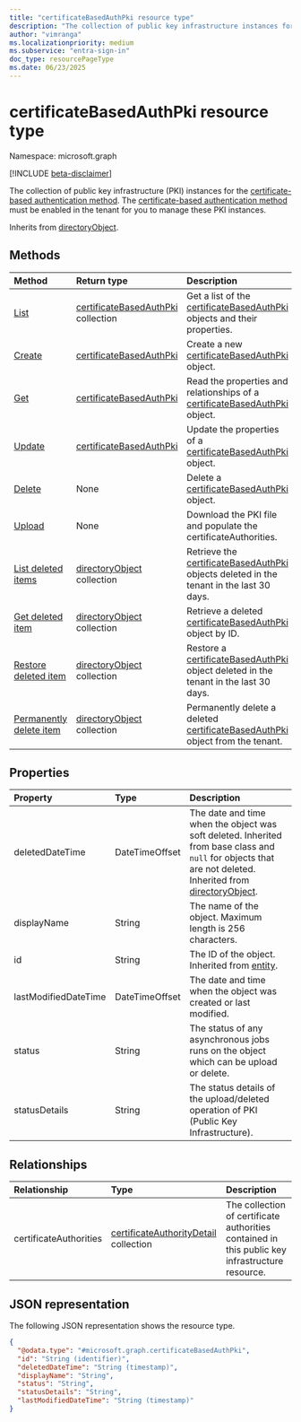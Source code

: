 ```yaml
---
title: "certificateBasedAuthPki resource type"
description: "The collection of public key infrastructure instances for the certificate based authentication."
author: "vimranga"
ms.localizationpriority: medium
ms.subservice: "entra-sign-in"
doc_type: resourcePageType
ms.date: 06/23/2025
---
```


# certificateBasedAuthPki resource type

Namespace: microsoft.graph

[!INCLUDE [beta-disclaimer](../../includes/beta-disclaimer.md)]

The collection of public key infrastructure (PKI) instances for the [certificate-based authentication method](../resources/x509certificateauthenticationmethodconfiguration.md). The [certificate-based authentication method](../resources/x509certificateauthenticationmethodconfiguration.md) must be enabled in the tenant for you to manage these PKI instances.

Inherits from [directoryObject](../resources/directoryobject.md).

## Methods
|Method|Return type|Description|
|:---|:---|:---|
|[List](../api/publickeyinfrastructureroot-list-certificatebasedauthconfigurations.md)|[certificateBasedAuthPki](../resources/certificatebasedauthpki.md) collection|Get a list of the [certificateBasedAuthPki](../resources/certificatebasedauthpki.md) objects and their properties.|
|[Create](../api/publickeyinfrastructureroot-post-certificatebasedauthconfigurations.md)|[certificateBasedAuthPki](../resources/certificatebasedauthpki.md)|Create a new [certificateBasedAuthPki](../resources/certificatebasedauthpki.md) object.|
|[Get](../api/certificatebasedauthpki-get.md)|[certificateBasedAuthPki](../resources/certificatebasedauthpki.md)|Read the properties and relationships of a [certificateBasedAuthPki](../resources/certificatebasedauthpki.md) object.|
|[Update](../api/certificatebasedauthpki-update.md)|[certificateBasedAuthPki](../resources/certificatebasedauthpki.md)|Update the properties of a [certificateBasedAuthPki](../resources/certificatebasedauthpki.md) object.|
|[Delete](../api/publickeyinfrastructureroot-delete-certificatebasedauthconfigurations.md)|None|Delete a [certificateBasedAuthPki](../resources/certificatebasedauthpki.md) object.|
|[Upload](../api/certificatebasedauthpki-upload.md)|None|Download the PKI file and populate the certificateAuthorities.|
| [List deleted items](../api/directory-deleteditems-list.md) | [directoryObject](directoryobject.md) collection | Retrieve the [certificateBasedAuthPki](../resources/certificatebasedauthpki.md) objects deleted in the tenant in the last 30 days. |
| [Get deleted item](../api/directory-deleteditems-get.md) | [directoryObject](directoryobject.md) collection | Retrieve a deleted [certificateBasedAuthPki](../resources/certificatebasedauthpki.md) object by ID. |
| [Restore deleted item](../api/directory-deleteditems-restore.md) | [directoryObject](directoryobject.md) collection | Restore a [certificateBasedAuthPki](../resources/certificatebasedauthpki.md) object deleted in the tenant in the last 30 days. |
| [Permanently delete item](../api/directory-deleteditems-delete.md) | [directoryObject](directoryobject.md) collection | Permanently delete a deleted [certificateBasedAuthPki](../resources/certificatebasedauthpki.md) object from the tenant. |

## Properties
|Property|Type|Description|
|:---|:---|:---|
|deletedDateTime|DateTimeOffset|The date and time when the object was soft deleted. Inherited from base class and `null` for objects that are not deleted. Inherited from [directoryObject](../resources/directoryobject.md).|
|displayName|String|The name of the object. Maximum length is 256 characters.|
|id|String|The ID of the object. Inherited from [entity](../resources/entity.md).|
|lastModifiedDateTime|DateTimeOffset|The date and time when the object was created or last modified.|
|status|String|The status of any asynchronous jobs runs on the object which can be upload or delete.|
|statusDetails|String|The status details of the upload/deleted operation of PKI (Public Key Infrastructure).|

## Relationships
|Relationship|Type|Description|
|:---|:---|:---|
|certificateAuthorities|[certificateAuthorityDetail](../resources/certificateauthoritydetail.md) collection|The collection of certificate authorities contained in this public key infrastructure resource.|

## JSON representation
The following JSON representation shows the resource type.
<!-- {
  "blockType": "resource",
  "keyProperty": "id",
  "@odata.type": "microsoft.graph.certificateBasedAuthPki",
  "baseType": "microsoft.graph.directoryObject",
  "openType": false
}
-->
``` json
{
  "@odata.type": "#microsoft.graph.certificateBasedAuthPki",
  "id": "String (identifier)",
  "deletedDateTime": "String (timestamp)",
  "displayName": "String",
  "status": "String",
  "statusDetails": "String",
  "lastModifiedDateTime": "String (timestamp)"
}
```